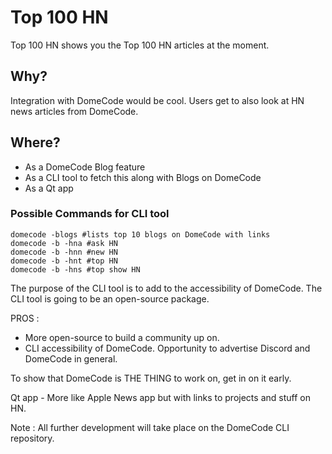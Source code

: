 # Top 100 HN

Top 100 HN shows you the Top 100 HN articles at the moment.

## Why?

Integration with DomeCode would be cool. Users get to also look at HN news articles from DomeCode.

## Where?

- As a DomeCode Blog feature
- As a CLI tool to fetch this along with Blogs on DomeCode
- As a Qt app

### Possible Commands for CLI tool

```
domecode -blogs #lists top 10 blogs on DomeCode with links
domecode -b -hna #ask HN
domecode -b -hnn #new HN
domecode -b -hnt #top HN
domecode -b -hns #top show HN

```
The purpose of the CLI tool is to add to the accessibility of DomeCode. The CLI tool is going to be an open-source package. 

PROS :

- More open-source to build a community up on.
- CLI accessibility of DomeCode. Opportunity to advertise Discord and DomeCode in general.

To show that DomeCode is THE THING to work on, get in on it early.

Qt app - More like Apple News app but with links to projects and stuff on HN.

Note : All further development will take place on the DomeCode CLI repository.
